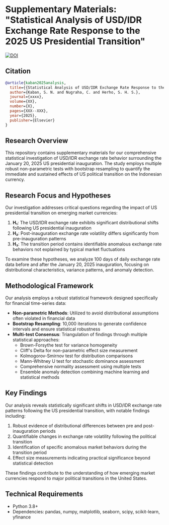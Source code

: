 # Supplementary Materials: "Statistical Analysis of USD/IDR Exchange Rate Response to the 2025 US Presidential Transition"

[![DOI](https://zenodo.org/badge/DOI/10.5281/zenodo.XXXXXXX.svg)](https://doi.org/10.5281/zenodo.XXXXXXX)

## Citation

```bibtex
@article{kaban2025analysis,
  title={{Statistical Analysis of USD/IDR Exchange Rate Response to the 2025 US Presidential Transition}},
  author={Kaban, S. N. and Nugraha, C. and Herho, S. H. S.},
  journal={xxxx},
  volume={XX},
  number={X},
  pages={XXX--XXX},
  year={2025},
  publisher={Elsevier}
}
```

## Research Overview

This repository contains supplementary materials for our comprehensive statistical investigation of USD/IDR exchange rate behavior surrounding the January 20, 2025 US presidential inauguration. The study employs multiple robust non-parametric tests with bootstrap resampling to quantify the immediate and sustained effects of US political transition on the Indonesian currency.

## Research Focus and Hypotheses

Our investigation addresses critical questions regarding the impact of US presidential transition on emerging market currencies:

1. **H₁**: The USD/IDR exchange rate exhibits significant distributional shifts following US presidential inauguration
2. **H₂**: Post-inauguration exchange rate volatility differs significantly from pre-inauguration patterns
3. **H₃**: The transition period contains identifiable anomalous exchange rate behaviors not explained by typical market fluctuations

To examine these hypotheses, we analyze 100 days of daily exchange rate data before and after the January 20, 2025 inauguration, focusing on distributional characteristics, variance patterns, and anomaly detection.

## Methodological Framework

Our analysis employs a robust statistical framework designed specifically for financial time-series data:

- **Non-parametric Methods**: Utilized to avoid distributional assumptions often violated in financial data
- **Bootstrap Resampling**: 10,000 iterations to generate confidence intervals and ensure statistical robustness
- **Multi-test Consensus**: Triangulation of findings through multiple statistical approaches:
  - Brown-Forsythe test for variance homogeneity
  - Cliff's Delta for non-parametric effect size measurement
  - Kolmogorov-Smirnov test for distribution comparisons
  - Mann-Whitney U test for stochastic dominance assessment
  - Comprehensive normality assessment using multiple tests
  - Ensemble anomaly detection combining machine learning and statistical methods

## Key Findings

Our analysis reveals statistically significant shifts in USD/IDR exchange rate patterns following the US presidential transition, with notable findings including:

1. Robust evidence of distributional differences between pre and post-inauguration periods
2. Quantifiable changes in exchange rate volatility following the political transition
3. Identification of specific anomalous market behaviors during the transition period
4. Effect size measurements indicating practical significance beyond statistical detection

These findings contribute to the understanding of how emerging market currencies respond to major political transitions in the United States.

## Technical Requirements

- Python 3.8+
- Dependencies: pandas, numpy, matplotlib, seaborn, scipy, scikit-learn, yfinance

